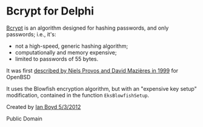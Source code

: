 Bcrypt for Delphi
==================

[Bcrypt](http://en.wikipedia.org/wiki/Bcrypt) is an algorithm designed for hashing passwords, and only passwords; i.e., it's:

- not a high-speed, generic hashing algorithm;
- computationally and memory expensive;
- limited to passwords of 55 bytes.

It was first [described by Niels Provos and David Mazières in 1999](http://static.usenix.org/events/usenix99/provos/provos.pdf) for OpenBSD

It uses the Blowfish encryption algorithm, but with an "expensive key setup"
modification, contained in the function `EksBlowfishSetup`.

Created by [Ian Boyd 5/3/2012](http://stackoverflow.com/a/10441765/9990)

Public Domain
